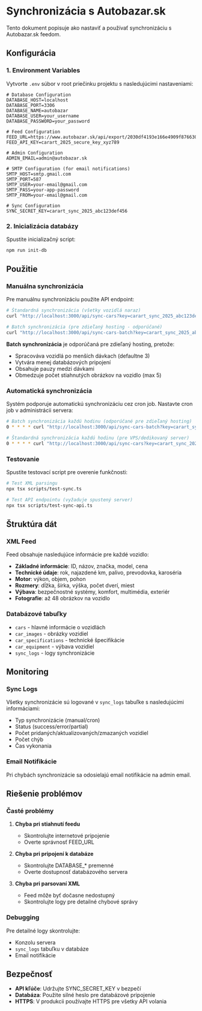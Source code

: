 # Synchronizácia s Autobazar.sk

Tento dokument popisuje ako nastaviť a používať synchronizáciu s Autobazar.sk feedom.

## Konfigurácia

### 1. Environment Variables

Vytvorte `.env` súbor v root priečinku projektu s nasledujúcimi nastaveniami:

```env
# Database Configuration
DATABASE_HOST=localhost
DATABASE_PORT=3306
DATABASE_NAME=autobazar
DATABASE_USER=your_username
DATABASE_PASSWORD=your_password

# Feed Configuration
FEED_URL=https://www.autobazar.sk/api/export/2030df4193e166e4909f8766304a33a1d8/firmAdvertisements/329181/
FEED_API_KEY=carart_2025_secure_key_xyz789

# Admin Configuration
ADMIN_EMAIL=admin@autobazar.sk

# SMTP Configuration (for email notifications)
SMTP_HOST=smtp.gmail.com
SMTP_PORT=587
SMTP_USER=your-email@gmail.com
SMTP_PASS=your-app-password
SMTP_FROM=your-email@gmail.com

# Sync Configuration
SYNC_SECRET_KEY=carart_sync_2025_abc123def456
```

### 2. Inicializácia databázy

Spustite inicializačný script:

```bash
npm run init-db
```

## Použitie

### Manuálna synchronizácia

Pre manuálnu synchronizáciu použite API endpoint:

```bash
# Štandardná synchronizácia (všetky vozidlá naraz)
curl "http://localhost:3000/api/sync-cars?key=carart_sync_2025_abc123def456&type=manual"

# Batch synchronizácia (pre zdieľaný hosting - odporúčané)
curl "http://localhost:3000/api/sync-cars-batch?key=carart_sync_2025_abc123def456&type=manual&batchSize=3"
```

**Batch synchronizácia** je odporúčaná pre zdieľaný hosting, pretože:
- Spracováva vozidlá po menších dávkach (defaultne 3)
- Vytvára menej databázových pripojení
- Obsahuje pauzy medzi dávkami
- Obmedzuje počet stiahnutých obrázkov na vozidlo (max 5)

### Automatická synchronizácia

Systém podporuje automatickú synchronizáciu cez cron job. Nastavte cron job v administrácii servera:

```bash
# Batch synchronizácia každú hodinu (odporúčané pre zdieľaný hosting)
0 * * * * curl "http://localhost:3000/api/sync-cars-batch?key=carart_sync_2025_abc123def456&type=cron&batchSize=3"

# Štandardná synchronizácia každú hodinu (pre VPS/dedikovaný server)
0 * * * * curl "http://localhost:3000/api/sync-cars?key=carart_sync_2025_abc123def456&type=cron"
```

### Testovanie

Spustite testovací script pre overenie funkčnosti:

```bash
# Test XML parsingu
npx tsx scripts/test-sync.ts

# Test API endpointu (vyžaduje spustený server)
npx tsx scripts/test-sync-api.ts
```

## Štruktúra dát

### XML Feed

Feed obsahuje nasledujúce informácie pre každé vozidlo:

- **Základné informácie**: ID, názov, značka, model, cena
- **Technické údaje**: rok, najazdené km, palivo, prevodovka, karoséria
- **Motor**: výkon, objem, pohon
- **Rozmery**: dĺžka, šírka, výška, počet dverí, miest
- **Výbava**: bezpečnostné systémy, komfort, multimédia, exteriér
- **Fotografie**: až 48 obrázkov na vozidlo

### Databázové tabuľky

- `cars` - hlavné informácie o vozidlách
- `car_images` - obrázky vozidiel
- `car_specifications` - technické špecifikácie
- `car_equipment` - výbava vozidiel
- `sync_logs` - logy synchronizácie

## Monitoring

### Sync Logs

Všetky synchronizácie sú logované v `sync_logs` tabuľke s nasledujúcimi informáciami:

- Typ synchronizácie (manual/cron)
- Status (success/error/partial)
- Počet pridaných/aktualizovaných/zmazaných vozidiel
- Počet chýb
- Čas vykonania

### Email Notifikácie

Pri chybách synchronizácie sa odosielajú email notifikácie na admin email.

## Riešenie problémov

### Časté problémy

1. **Chyba pri stiahnutí feedu**
   - Skontrolujte internetové pripojenie
   - Overte správnosť FEED_URL

2. **Chyba pri pripojení k databáze**
   - Skontrolujte DATABASE_* premenné
   - Overte dostupnosť databázového servera

3. **Chyba pri parsovaní XML**
   - Feed môže byť dočasne nedostupný
   - Skontrolujte logy pre detailné chybové správy

### Debugging

Pre detailné logy skontrolujte:
- Konzolu servera
- `sync_logs` tabuľku v databáze
- Email notifikácie

## Bezpečnosť

- **API kľúče**: Udržujte SYNC_SECRET_KEY v bezpečí
- **Databáza**: Použite silné heslo pre databázové pripojenie
- **HTTPS**: V produkcii používajte HTTPS pre všetky API volania
